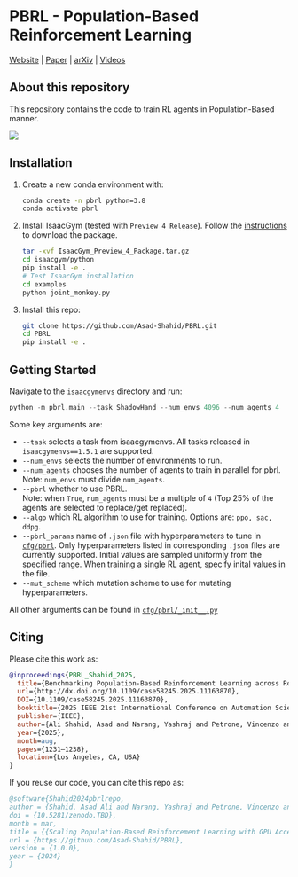 # PBRL - Population-Based Reinforcement Learning
[Website](https://sites.google.com/view/pbrl) | [Paper](https://doi.org/10.1109/CASE58245.2025.11163870) | [arXiv](https://doi.org/10.48550/arXiv.2404.03336) | [Videos](https://youtu.be/mcwzVm8WoiA?feature=shared)

## About this repository

This repository contains the code to train RL agents in Population-Based manner.

![](pbrl-policy.gif)


## Installation

1. Create a new conda environment with:

    ```sh
    conda create -n pbrl python=3.8
    conda activate pbrl
    ```

2. Install IsaacGym (tested with `Preview 4 Release`). Follow the [instructions](https://developer.nvidia.com/isaac-gym) to download the package.

    ```sh
    tar -xvf IsaacGym_Preview_4_Package.tar.gz
    cd isaacgym/python
    pip install -e .
    # Test IsaacGym installation
    cd examples
    python joint_monkey.py
    ```

3. Install this repo:

    ```sh
    git clone https://github.com/Asad-Shahid/PBRL.git
    cd PBRL 
    pip install -e .
    ```

## Getting Started

Navigate to the `isaacgymenvs` directory and run:

```python
python -m pbrl.main --task ShadowHand --num_envs 4096 --num_agents 4
```

Some key arguments are:

- `--task` selects a task from isaacgymenvs. All tasks released in `isaacgymenvs==1.5.1` are supported.
- `--num_envs` selects the number of environments to run.
- `--num_agents` chooses the number of agents to train in parallel for pbrl. Note: `num_envs` must divide `num_agents`.
- `--pbrl` whether to use PBRL.\
 Note: when `True`, `num_agents` must be a multiple of `4` (Top 25% of the agents are selected to replace/get replaced).
- `--algo` which RL algorithm to use for training. Options are: `ppo, sac, ddpg`.
- `--pbrl_params` name of `.json` file with hyperparameters to tune in [`cfg/pbrl`](./isaacgymenvs/cfg/pbrl). Only hyperparameters listed in corresponding `.json` files are currently supported. Initial values are sampled uniformly from the specified range. When training a single RL agent, specify inital values in the file.
- `--mut_scheme` which mutation scheme to use for mutating hyperparameters.

All other arguments can be found in [`cfg/pbrl/_init__.py`](./isaacgymenvs/cfg/pbrl/__init__.py)

## Citing

Please cite this work as:

```bibtex
@inproceedings{PBRL_Shahid_2025,
  title={Benchmarking Population-Based Reinforcement Learning across Robotic Tasks with GPU-Accelerated Simulation},
  url={http://dx.doi.org/10.1109/case58245.2025.11163870},
  DOI={10.1109/case58245.2025.11163870},
  booktitle={2025 IEEE 21st International Conference on Automation Science and Engineering (CASE)},
  publisher={IEEE},
  author={Ali Shahid, Asad and Narang, Yashraj and Petrone, Vincenzo and Ferrentino, Enrico and Handa, Ankur and Fox, Dieter and Pavone, Marco and Roveda, Loris},
  year={2025},
  month=aug,
  pages={1231–1238},
  location={Los Angeles, CA, USA}
}
```

If you reuse our code, you can cite this repo as:

```bibtex
@software{Shahid2024pbrlrepo,
author = {Shahid, Asad Ali and Narang, Yashraj and Petrone, Vincenzo and Ferrentino, Enrico and Handa, Ankur and Fox, Dieter and Pavone, Marco and Roveda, Loris},
doi = {10.5281/zenodo.TBD},
month = mar,
title = {{Scaling Population-Based Reinforcement Learning with GPU Accelerated Simulation}},
url = {https://github.com/Asad-Shahid/PBRL},
version = {1.0.0},
year = {2024}
}
```
